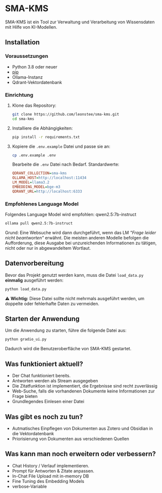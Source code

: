 # SMA-KMS

SMA-KMS ist ein Tool zur Verwaltung und Verarbeitung von Wissensdaten mit Hilfe von KI-Modellen.

## Installation

### Voraussetzungen
- Python 3.8 oder neuer
- [pip](https://pip.pypa.io/en/stable/)
- Ollama-Instanz
- Qdrant-Vektordatenbank

### Einrichtung

1. Klone das Repository:
   ```bash
   git clone https://github.com/leonstee/sma-kms.git
   cd sma-kms
   ```

2. Installiere die Abhängigkeiten:
   ```bash
   pip install -r requirements.txt
   ```

3. Kopiere die `.env.example` Datei und passe sie an:
   ```bash
   cp .env.example .env
   ```
   Bearbeite die `.env` Datei nach Bedarf. Standardwerte:
   ```ini
   QDRANT_COLLECTION=sma-kms
   OLLAMA_HOST=http://localhost:11434
   LM_MODEL=llama3.2
   EMBEDDING_MODEL=bge-m3
   QDRANT_URL=http://localhost:6333
   ```

### Empfohlenes Language Model

Folgendes Language Model wird empfohlen: qwen2.5:7b-instruct
```bash
ollama pull qwen2.5:7b-instruct
```
Grund: Eine Websuche wird dann durchgeführt, wenn das LM *"Frage leider nicht beantworten"* erwähnt.
Die meisten anderen Modelle befolgen die Aufforderung, diese Ausgabe bei unzureichenden Informationen zu tätigen, nicht oder nur in abgewandeltem Wortlaut.


## Datenvorbereitung

Bevor das Projekt genutzt werden kann, muss die Datei `load_data.py` **einmalig** ausgeführt werden:
```bash
python load_data.py
```
⚠ **Wichtig:** Diese Datei sollte nicht mehrmals ausgeführt werden, um doppelte oder fehlerhafte Daten zu vermeiden.

## Starten der Anwendung

Um die Anwendung zu starten, führe die folgende Datei aus:
```bash
python gradio_ui.py
```
Dadurch wird die Benutzeroberfläche von SMA-KMS gestartet.

## Was funktioniert aktuell?

- Der Chat funktioniert bereits.
- Antworten werden als Stream ausgegeben
- Die Zitatfunktion ist implementiert, die Ergebnisse sind recht zuverlässig
- Web-Suche, falls die vorhandenen Dokumente keine Informationen zur Frage bieten
- Grundlegendes Einlesen einer Datei

## Was gibt es noch zu tun?
- Autmatisches Einpflegen von Dokumenten aus Zotero und Obsidian in die Vektordatenbank
- Priorisierung von Dokumenten aus verschiedenen Quellen

## Was kann man noch erweitern oder verbessern?
- Chat History / Verlauf implementieren.
- Prompt für Antworten & Zitate anpassen.
- In-Chat File Upload mit in-memory DB
- Fine Tuning des Embedding Models
- verbose-Variable

